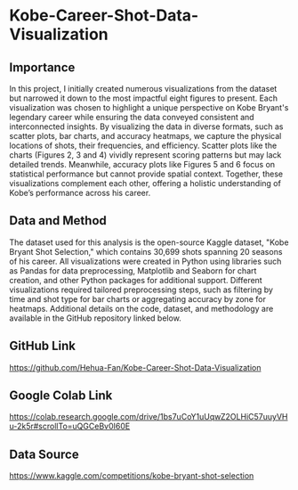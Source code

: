 # Kobe-Career-Shot-Data-Visualization

## Importance
In this project, I initially created numerous visualizations from the dataset but narrowed it down to the most impactful eight figures to present.  Each visualization was chosen to highlight a unique perspective on Kobe Bryant's legendary career while ensuring the data conveyed consistent and interconnected insights.  By visualizing the data in diverse formats, such as scatter plots, bar charts, and accuracy heatmaps, we capture the physical locations of shots, their frequencies, and efficiency.  Scatter plots like the charts (Figures 2, 3 and 4) vividly represent scoring patterns but may lack detailed trends.  Meanwhile, accuracy plots like Figures 5 and 6 focus on statistical performance but cannot provide spatial context.  Together, these visualizations complement each other, offering a holistic understanding of Kobe’s performance across his career.

## Data and Method
The dataset used for this analysis is the open-source Kaggle dataset, "Kobe Bryant Shot Selection," which contains 30,699 shots spanning 20 seasons of his career.  All visualizations were created in Python using libraries such as Pandas for data preprocessing, Matplotlib and Seaborn for chart creation, and other Python packages for additional support.  Different visualizations required tailored preprocessing steps, such as filtering by time and shot type for bar charts or aggregating accuracy by zone for heatmaps.  Additional details on the code, dataset, and methodology are available in the GitHub repository linked below.

## GitHub Link
https://github.com/Hehua-Fan/Kobe-Career-Shot-Data-Visualization

## Google Colab Link
https://colab.research.google.com/drive/1bs7uCoY1uUqwZ2OLHiC57uuyVHu-2k5r#scrollTo=uQGCeBv0I60E

## Data Source
https://www.kaggle.com/competitions/kobe-bryant-shot-selection